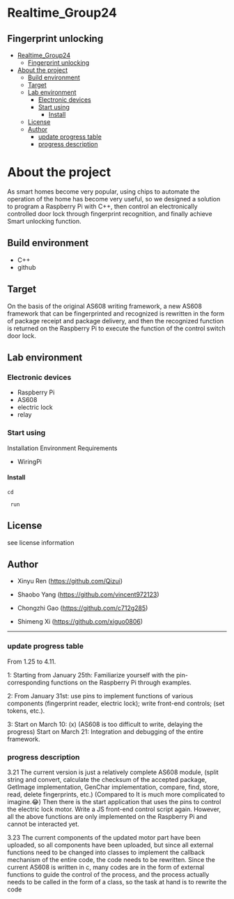 # Realtime_Group24
## Fingerprint unlocking

- [Realtime_Group24](#realtime_group24)
  - [Fingerprint unlocking](#fingerprint-unlocking)
- [About the project](#about-the-project)
  - [Build environment](#build-environment)
  - [Target](#target)
  - [Lab environment](#lab-environment)
    - [Electronic devices](#electronic-devices)
    - [Start using](#start-using)
      - [Install](#install)
  - [License](#license)
  - [Author](#author)
    - [update progress table](#update-progress-table)
    - [progress description](#progress-description)

# About the project
As smart homes become very popular, using chips to automate the operation of the home has become very useful, so we designed a solution to program a Raspberry Pi with C++, then control an electronically controlled door lock through fingerprint recognition, and finally achieve Smart unlocking function.

## Build environment
+ C++
+ github

## Target
On the basis of the original AS608 writing framework, a new AS608 framework that can be fingerprinted and recognized is rewritten in the form of package receipt and package delivery, and then the recognized function is returned on the Raspberry Pi to execute the function of the control switch door lock.

## Lab environment
### Electronic devices
+ Raspberry Pi
+ AS608 
+ electric lock
+ relay



### Start using
Installation Environment Requirements
+ WiringPi

#### Install
```cd```

``` run```

## License
see license information

## Author
+ Xinyu Ren (https://github.com/Qizui)

+ Shaobo Yang (https://github.com/vincent972123)

+ Chongzhi Gao (https://github.com/c712g285)

+ Shimeng Xi (https://github.com/xiguo0806)

---
### update progress table
From 1.25 to 4.11.

1: Starting from January 25th: Familiarize yourself with the pin-corresponding functions on the Raspberry Pi through examples.

2: From January 31st: use pins to implement functions of various components (fingerprint reader, electric lock); write front-end controls; (set tokens, etc.).

3: Start on March 10: (x) (AS608 is too difficult to write, delaying the progress) Start on March 21: Integration and debugging of the entire framework.



### progress description
3.21 The current version is just a relatively complete AS608 module, (split string and convert, calculate the checksum of the accepted package, GetImage implementation, GenChar implementation, compare, find, store, read, delete fingerprints, etc.) (Compared to It is much more complicated to imagine.😂) Then there is the start application that uses the pins to control the electric lock motor. Write a JS front-end control script again.
However, all the above functions are only implemented on the Raspberry Pi and cannot be interacted yet.

3.23 The current components of the updated motor part have been uploaded, so all components have been uploaded, but since all external functions need to be changed into classes to implement the callback mechanism of the entire code, the code needs to be rewritten.
Since the current AS608 is written in c, many codes are in the form of external functions to guide the control of the process, and the process actually needs to be called in the form of a class, so the task at hand is to rewrite the code
